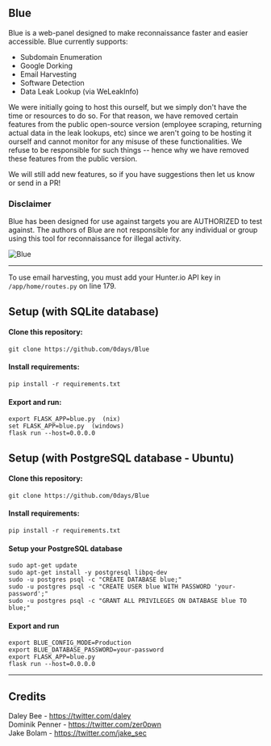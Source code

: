 ## Blue

Blue is a web-panel designed to make reconnaissance faster and easier accessible. Blue currently supports:  

* Subdomain Enumeration
* Google Dorking
* Email Harvesting
* Software Detection
* Data Leak Lookup (via WeLeakInfo)

We were initially going to host this ourself, but we simply don't have the time or resources to do so. For that reason, we have removed certain features from the public open-source version (employee scraping, returning actual data in the leak lookups, etc) since we aren't going to be hosting it ourself and cannot monitor for any misuse of these functionalities. We refuse to be responsible for such things -- hence why we have removed these features from the public version.  

We will still add new features, so if you have suggestions then let us know or send in a PR!  

### Disclaimer

Blue has been designed for use against targets you are AUTHORIZED to test against. The authors of Blue are not responsible for any individual or group using this tool for reconnaissance for illegal activity.


![Blue](https://i.imgur.com/lBI4hdh.png)

<hr>

To use email harvesting, you must add your Hunter.io API key in `/app/home/routes.py` on line 179.

## Setup (with SQLite database)

#### Clone this repository:

```git clone https://github.com/0days/Blue```  

#### Install requirements:  

```pip install -r requirements.txt```  

#### Export and run:

```
export FLASK_APP=blue.py  (nix)  
set FLASK_APP=blue.py  (windows)  
flask run --host=0.0.0.0  
```
## Setup (with PostgreSQL database - Ubuntu)  

#### Clone this repository:

```git clone https://github.com/0days/Blue```  

#### Install requirements:  

```pip install -r requirements.txt```

#### Setup your PostgreSQL database
```
sudo apt-get update  
sudo apt-get install -y postgresql libpq-dev  
sudo -u postgres psql -c "CREATE DATABASE blue;"  
sudo -u postgres psql -c "CREATE USER blue WITH PASSWORD 'your-password';"  
sudo -u postgres psql -c "GRANT ALL PRIVILEGES ON DATABASE blue TO blue;"  
```

#### Export and run
```
export BLUE_CONFIG_MODE=Production  
export BLUE_DATABASE_PASSWORD=your-password  
export FLASK_APP=blue.py    
flask run --host=0.0.0.0  
```
<hr>  
  
## Credits

Daley Bee - https://twitter.com/daley  
Dominik Penner - https://twitter.com/zer0pwn  
Jake Bolam - https://twitter.com/jake_sec  
